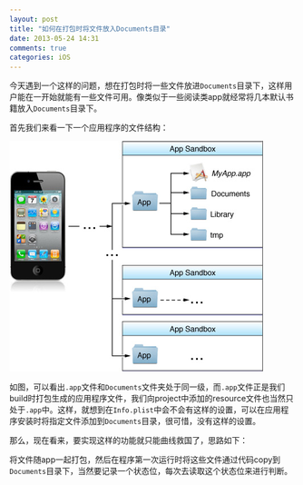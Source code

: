 ```yaml
---
layout: post
title: "如何在打包时将文件放入Documents目录"
date: 2013-05-24 14:31
comments: true
categories: iOS
---
```


今天遇到一个这样的问题，想在打包时将一些文件放进`Documents`目录下，这样用户能在一开始就能有一些文件可用。像类似于一些阅读类app就经常将几本默认书籍放入`Documents`目录下。
<!-- more -->
首先我们来看一下一个应用程序的文件结构：

<img src="/images/2013/ios_app_layout.jpg">

如图，可以看出`.app`文件和`Documents`文件夹处于同一级，而`.app`文件正是我们build时打包生成的应用程序文件，我们向project中添加的resource文件也当然只处于`.app`中。这样，就想到在`Info.plist`中会不会有这样的设置，可以在应用程序安装时将指定文件添加到`Documents`目录，很可惜，没有这样的设置。

那么，现在看来，要实现这样的功能就只能曲线救国了，思路如下：

将文件随app一起打包，然后在程序第一次运行时将这些文件通过代码copy到`Documents`目录下，当然要记录一个状态位，每次去读取这个状态位来进行判断。

